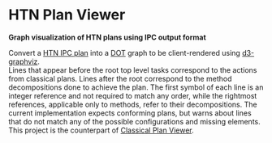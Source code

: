 # HTN Plan Viewer
**Graph visualization of HTN plans using IPC output format**

Convert a [HTN IPC plan](https://ipc2020.hierarchical-task.net/data/format.pdf) into a [DOT](https://www.graphviz.org/doc/info/lang.html) graph to be client-rendered using [d3-graphviz](https://github.com/magjac/d3-graphviz).  
Lines that appear before the root top level tasks correspond to the actions from classical plans.
Lines after the root correspond to the method decompositions done to achieve the plan.
The first symbol of each line is an integer reference and not required to match any order, while the rightmost references, applicable only to methods, refer to their decompositions.
The current implementation expects conforming plans, but warns about lines that do not match any of the possible configurations and missing elements.  
This project is the counterpart of [Classical Plan Viewer](../../../Classical_Plan_Viewer).